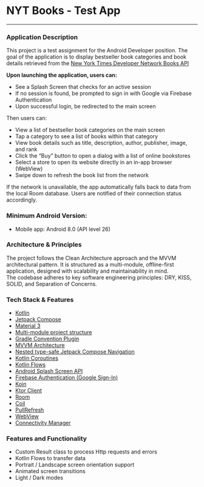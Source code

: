 # NYT Books - Test App

---

### Application Description

This project is a test assignment for the Android Developer position.
The goal of the application is to display bestseller book categories and book details retrieved from
the [New York Times Developer Network Books API](https://developer.nytimes.com/)

**Upon launching the application, users can:**

- See a Splash Screen that checks for an active session
- If no session is found, be prompted to sign in with Google via Firebase Authentication
- Upon successful login, be redirected to the main screen

Then users can:

- View a list of bestseller book categories on the main screen
- Tap a category to see a list of books within that category
- View book details such as title, description, author, publisher, image, and rank
- Click the “Buy” button to open a dialog with a list of online bookstores
- Select a store to open its website directly in an in-app browser (WebView)
- Swipe down to refresh the book list from the network

If the network is unavailable, the app automatically falls back to data from the local Room
database.
Users are notified of their connection status accordingly.

### Minimum Android Version:

- Mobile app: Android 8.0 (API level 26)

### Architecture & Principles

The project follows the Clean Architecture approach and the MVVM architectural pattern.
It is structured as a multi-module, offline-first application, designed with scalability and
maintainability in mind.  
The codebase adheres to key software engineering principles: DRY, KISS, SOLID, and Separation of
Concerns.

### Tech Stack & Features

- [Kotlin](https://kotlinlang.org/docs/android-overview.html#)
- [Jetpack Compose](https://developer.android.com/develop/ui/compose/documentation)
- [Material 3](https://developer.android.com/develop/ui/compose/designsystems/material3)
- [Multi-module project structure](https://developer.android.com/topic/modularization)
- [Gradle Convention Plugin](https://docs.gradle.org/current/userguide/plugins.html)
- [MVVM Architecture](https://developer.android.com/topic/architecture)
- [Nested type-safe Jetpack Compose Navigation](https://developer.android.com/develop/ui/compose/navigation)
- [Kotlin Coroutines](https://kotlinlang.org/docs/coroutines-overview.html#)
- [Kotlin Flows](https://kotlinlang.org/api/kotlinx.coroutines/kotlinx-coroutines-core/kotlinx.coroutines.flow/-flow/#)
- [Android Splash Screen API](https://developer.android.com/develop/ui/views/launch/splash-screen)
- [Firebase Authentication (Google Sign-In)](https://firebase.google.com/docs/auth/android/google-signin)
- [Koin](https://insert-koin.io/docs/quickstart/android/)
- [Ktor Client](https://ktor.io/docs/welcome.html)
- [Room](https://developer.android.com/jetpack/androidx/releases/room)
- [Coil](https://coil-kt.github.io/coil/)
- [PullRefresh](https://developer.android.com/develop/ui/compose/components/pull-to-refresh)
- [WebView](https://developer.android.com/develop/ui/views/layout/webapps/webview)
- [Connectivity Manager](https://developer.android.com/training/monitoring-device-state/connectivity-status-type)

### Features and Functionality

- Custom Result class to process Http requests and errors
- Kotlin Flows to transfer data
- Portrait / Landscape screen orientation support
- Animated screen transitions
- Light / Dark modes
